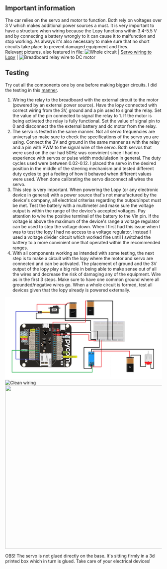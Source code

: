 ## Important information
The car relies on the servo and motor to function. Both rely on voltages over 3 V which makes additional power sources a must. 
It is very important to have a structure when wiring because the Lopy functions within 3.4-5.5 V and by connecting a battery wrongly to it can cause it to malfunction and stop working. As always it's also necessary to make sure that no short circuits take place to prevent damaged equipment and fires.  \
Relevant pictures, also featured in file: ![Whole circuit](https://gitlab.lnu.se/1dt308/student/team-15/-/blob/master/img/wiring/WIRING.png)   |   [Servo wiring to Lopy](https://gitlab.lnu.se/1dt308/student/team-15/-/blob/master/img/wiring/servos_wiring.jpg)  |  ![Breadboard relay wire to DC motor](https://gitlab.lnu.se/1dt308/student/team-15/-/blob/master/img/wiring/wire_dc_motor_first.png)
## Testing 
Try out all the components one by one before making bigger circuits. I did the testing in this [manner](https://gitlab.lnu.se/1dt308/student/team-15/-/blob/master/img/wiring/WIRING.png).
1. Wiring the relay to the breadboard with the external circuit to the motor (powered by an external power source). Have the lopy connected with correct wiring from the 3V, ground and a pin used to signal the relay. Set the value of the pin connected to signal the relay to 1. If the motor is being activated the relay is fully functional. Set the value of signal pin to 0 and disconnect the the external battery and dc motor from the relay.
2. The servo is tested in the same manner. Not all servo frequencies are universal so make sure to check the specifications of the servo you are using. Connect the 3V and ground in the same manner as with the relay and a pin with PWM to the signal wire of the servo. Both servos that were used on the car had 50Hz was convinient since I had no experience with servos or pulse width modululation in general. The duty cycles used were between 0.02-0.12. I placed the servo in the desired position in the middle of the steering mechanism and tested different duty cycles to get a feeling of how it behaved when different values were used. When done calibrating the servo disconnect all wires the servo.
3. This step is very important. When powering the Lopy (or any electronic device in general) with a power source that's not manufactured by the device's company, all electrical criterias regarding the output/input must be met. Test the battery with a multimeter and make sure the voltage output is within the range of the device's accepted voltages. Pay attention to wire the positive terminal of the battery to the Vin pin. If the voltage is above the maximum of the device's range a voltage regulator can be used to step the voltage down. When I first had this issue when I was to test the lopy I had no access to a voltage regulator. Instead I used a voltage divider circuit which worked fine until I switched the battery to a more convinient one that operated within the recommended ranges.
4. With all components working as intended with some testing, the next step is to make a circuit with the lopy where the motor and servo are connected and can be activated. The placement of ground and the 3V output of the lopy play a big role in being able to make sense out of all the wires and decrease the risk of damaging any of the equipment. Wire as in the first 3 steps. Make sure to have one common ground where all grounded/negative wires go. When a whole circuit is formed, test all devices given that the lopy already is powered externally. 
<img src="img/wiring/WIRING.png" alt="img/wiring/WIRING.png" width="768"/>
<img src="img/wiring/wiring_assembly.jpg" alt="Clean wiring" width="420"/>
<img align="center" width="526" height="526" src="img/wiring/wiring_overview.jpg">
  








OBS! The servo is not glued directly on the base. It's sitting firmly in a 3d printed box which in turn is glued. Take care of your electrical devices!
